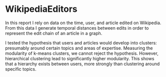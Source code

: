 # WikipediaEditors

In this report I rely on data on the time, user, and article edited on Wikipedia. From this data I generate temporal distances between edits in order to represent the edit chain of an article in a graph.

I tested the hypothesis that users and articles would develop into clusters: presumably around certain topics and areas of expertise. Measuring the modularity of k-means clusters, we cannot reject the hypothesis. However, hierarchical clustering lead to significantly higher modularity. This shows that a hierarchy exists between users, more strongly than clustering around specific topics.
